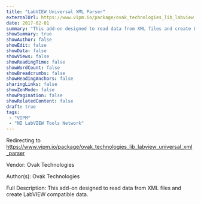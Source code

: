 ```yaml
---
title: "LabVIEW Universal XML Parser"
externalUrl: https://www.vipm.io/package/ovak_technologies_lib_labview_universal_xml_parser
date: 2017-02-01
summary: "This add-on designed to read data from XML files and create LabVIEW compatible data."
showSummary: true
showAuthor: false
showEdit: false
showData: false
showViews: false
showReadingTime: false
showWordCount: false
showBreadcrumbs: false
showHeadingAnchors: false
sharingLinks: false
showZenMode: false
showPagination: false
showRelatedContent: false
draft: true
tags:
 - "VIPM"
 - "NI LabVIEW Tools Network"
---
```


Redirecting to https://www.vipm.io/package/ovak_technologies_lib_labview_universal_xml_parser

Vendor: Ovak Technologies

Author(s): Ovak Technologies
 
Full Description:
This add-on designed to read data from XML files and create LabVIEW compatible data.